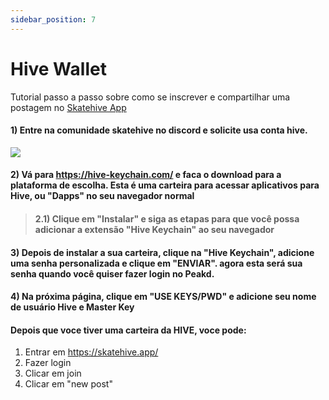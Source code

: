 ```yaml
---
sidebar_position: 7
---
```


# Hive Wallet

Tutorial passo a passo sobre como se inscrever e compartilhar uma postagem no [Skatehive App](https://skatehive.app)

####  1) Entre na comunidade skatehive no discord e solicite usa conta hive.

![](https://i.imgur.com/5eKFPrN.png)


#### 2) Vá para https://hive-keychain.com/ e faca o download para a plataforma de escolha.  Esta é uma carteira para acessar aplicativos para Hive, ou "Dapps" no seu navegador normal

> #### 2.1) Clique em "Instalar" e siga as etapas para que você possa adicionar a extensão "Hive Keychain" ao seu navegador

#### 3) Depois de instalar  a sua carteira, clique na  "Hive Keychain", adicione uma senha personalizada e clique em "ENVIAR". agora esta será sua senha quando você quiser fazer login no Peakd.

#### 4) Na próxima página, clique em "USE KEYS/PWD" e adicione seu nome de usuário Hive e Master Key

#### Depois que voce tiver uma carteira da HIVE, voce pode: 

1. Entrar em https://skatehive.app/ 
2. Fazer login 
3. Clicar em join
4. Clicar em "new post" 
